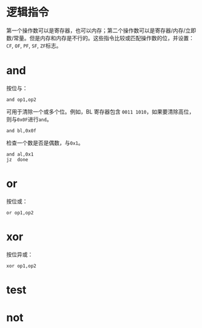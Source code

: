 # 逻辑指令

第一个操作数可以是寄存器，也可以内存；第二个操作数可以是寄存器/内存/立即数/常量。但是内存和内存是不行的。这些指令比较或匹配操作数的位，并设置：`CF`, `OF`, `PF`, `SF`, `ZF`标志。

# and

按位与：

```assmebly
and op1,op2
```

可用于清除一个或多个位。例如，BL 寄存器包含 `0011 1010`，如果要清除高位，则与`0x0F`进行`and`。
```assembly
and bl,0x0f
```

检查一个数是否是偶数，与`0x1`。
```assembly
and al,0x1
jz  done
```

# or

按位或：

```assembly
or op1,op2
```

# xor

按位异或：

```assembly
xor op1,op2
```

# test

# not
